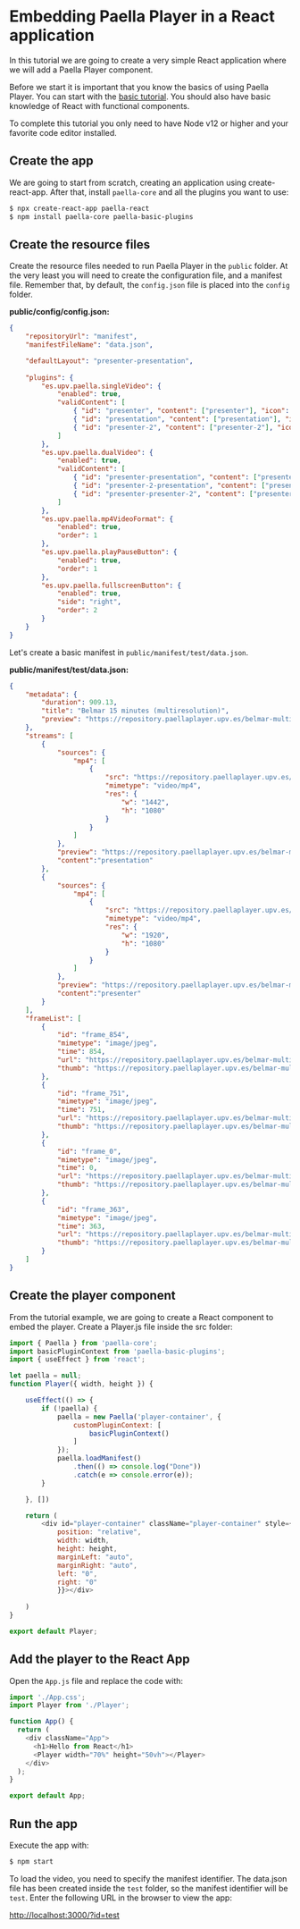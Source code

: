 # Embedding Paella Player in a React application

In this tutorial we are going to create a very simple React application where we will add a Paella Player component.

Before we start it is important that you know the basics of using Paella Player. You can start with the [basic tutorial](tutorial.md). You should also have basic knowledge of React with functional components.

To complete this tutorial you only need to have Node v12 or higher and your favorite code editor installed.

## Create the app

We are going to start from scratch, creating an application using create-react-app. After that, install `paella-core` and all the plugins you want to use:

```sh
$ npx create-react-app paella-react
$ npm install paella-core paella-basic-plugins
```



## Create the resource files

Create the resource files needed to run Paella Player in the `public` folder. At the very least you will need to create the configuration file, and a manifest file. Remember that, by default, the `config.json` file is placed into the `config` folder.

**public/config/config.json:**

```json
{
	"repositoryUrl": "manifest",
	"manifestFileName": "data.json",

	"defaultLayout": "presenter-presentation",
	
	"plugins": {
		"es.upv.paella.singleVideo": {
			"enabled": true,
			"validContent": [
				{ "id": "presenter", "content": ["presenter"], "icon": "present-mode-2.svg", "title": "Presenter" },
				{ "id": "presentation", "content": ["presentation"], "icon": "present-mode-1.svg", "title": "Presentation" },
				{ "id": "presenter-2", "content": ["presenter-2"], "icon": "present-mode-1.svg", "title": "Presentation" }
			]
		},
		"es.upv.paella.dualVideo": {
			"enabled": true,
			"validContent": [
				{ "id": "presenter-presentation", "content": ["presenter","presentation"], "icon": "present-mode-3.svg", "title": "Presenter and presentation" },
				{ "id": "presenter-2-presentation", "content": ["presenter-2","presentation"], "icon": "present-mode-3.svg", "title": "Presenter and presentation" },
				{ "id": "presenter-presenter-2", "content": ["presenter","presenter-2"], "icon": "present-mode-3.svg", "title": "Presenter and presentation" }
			]
		},
		"es.upv.paella.mp4VideoFormat": {
			"enabled": true,
			"order": 1
		},
		"es.upv.paella.playPauseButton": {
			"enabled": true,
			"order": 1
		},
        "es.upv.paella.fullscreenButton": {
			"enabled": true,
			"side": "right",
			"order": 2
		}
	}
}
```

Let's create a basic manifest in `public/manifest/test/data.json`.

**public/manifest/test/data.json:**

```json
{
	"metadata": {
		"duration": 909.13,
		"title": "Belmar 15 minutes (multiresolution)",
		"preview": "https://repository.paellaplayer.upv.es/belmar-multiresolution/preview/belmar-preview.jpg"
	},
	"streams": [
		{
			"sources": {
				"mp4": [
					{
						"src": "https://repository.paellaplayer.upv.es/belmar-multiresolution/media/720-presentation.mp4",
						"mimetype": "video/mp4",
						"res": {
							"w": "1442",
							"h": "1080"
						}
					}
				]
			},
			"preview": "https://repository.paellaplayer.upv.es/belmar-multiresolution/preview/presentation_cut.jpg",
			"content":"presentation"
		},
		{
			"sources": {
				"mp4": [
					{
						"src": "https://repository.paellaplayer.upv.es/belmar-multiresolution/media/720-presenter.mp4",
						"mimetype": "video/mp4",
						"res": {
							"w": "1920",
							"h": "1080"
						}
					}
				]
			},
			"preview": "https://repository.paellaplayer.upv.es/belmar-multiresolution/preview/presenter_cut.jpg",
			"content":"presenter"
		}
	],
	"frameList": [
		{
			"id": "frame_854",
			"mimetype": "image/jpeg",
			"time": 854,
			"url": "https://repository.paellaplayer.upv.es/belmar-multiresolution/slides/3d90109c-9608-44c1-8660-fce3f216d716/presentation_cut.jpg",
			"thumb": "https://repository.paellaplayer.upv.es/belmar-multiresolution/slides/403de1df-aa66-44c0-b600-7683acf249b8/presentation_cut.jpg"
		},
		{
			"id": "frame_751",
			"mimetype": "image/jpeg",
			"time": 751,
			"url": "https://repository.paellaplayer.upv.es/belmar-multiresolution/slides/598bd2ba-4fef-4886-884e-0ab82176f13d/presentation_cut.jpg",
			"thumb": "https://repository.paellaplayer.upv.es/belmar-multiresolution/slides/73a6564c-b2d6-4896-b0f1-38129dde2c85/presentation_cut.jpg"
		},
		{
			"id": "frame_0",
			"mimetype": "image/jpeg",
			"time": 0,
			"url": "https://repository.paellaplayer.upv.es/belmar-multiresolution/slides/7dc22bee-14f3-442c-8f0d-30d8b68c8604/presentation_cut.jpg",
			"thumb": "https://repository.paellaplayer.upv.es/belmar-multiresolution/slides/46561b90-85b3-4ad7-a986-cdd9b52ae02b/presentation_cut.jpg"
		},
		{
			"id": "frame_363",
			"mimetype": "image/jpeg",
			"time": 363,
			"url": "https://repository.paellaplayer.upv.es/belmar-multiresolution/slides/d3194d9b-8f65-403b-a639-9de4311a283b/presentation_cut.jpg",
			"thumb": "https://repository.paellaplayer.upv.es/belmar-multiresolution/slides/4505b6d9-8a0c-4809-ade3-840e743188ed/presentation_cut.jpg"
		}
	]
}
```



## Create the player component

From the tutorial example, we are going to create a React component to embed the player. Create a Player.js file inside the src folder:

```javascript
import { Paella } from 'paella-core';
import basicPluginContext from 'paella-basic-plugins';
import { useEffect } from 'react';

let paella = null;
function Player({ width, height }) {

    useEffect(() => {
        if (!paella) {
            paella = new Paella('player-container', {
                customPluginContext: [
                    basicPluginContext()
                ]
            });
            paella.loadManifest()
                .then(() => console.log("Done"))
                .catch(e => console.error(e));
        }

    }, [])

    return (
        <div id="player-container" className="player-container" style={{
            position: "relative",
            width: width,
            height: height,
            marginLeft: "auto",
            marginRight: "auto",
            left: "0",
            right: "0"
            }}></div>
    
    )
}

export default Player;
```



## Add the player to the React App

Open the `App.js` file and replace the code with:

```javascript
import './App.css';
import Player from './Player';

function App() {
  return (
    <div className="App">
      <h1>Hello from React</h1>
      <Player width="70%" height="50vh"></Player>
    </div>
  );
}

export default App;
```



## Run the app

Execute the app with:

```sh
$ npm start
```

To load the video, you need to specify the manifest identifier. The data.json file has been created inside the `test` folder, so the manifest identifier will be `test`. Enter the following URL in the browser to view the app:

[http://localhost:3000/?id=test](http://localhost:3000/?id=test)

